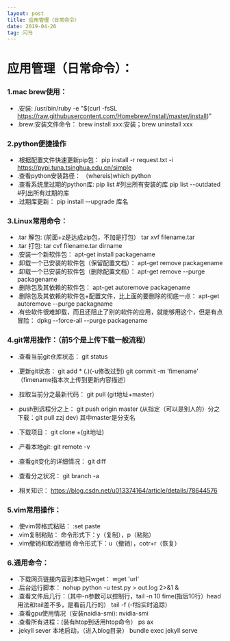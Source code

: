 ```yaml
---
layout: post
title: 应用管理（日常命令）
date: 2019-04-26
tag: 闪马
---
```

# 应用管理（日常命令）：
### 1.mac brew使用：
* .安装:
    /usr/bin/ruby -e "$(curl -fsSL https://raw.githubusercontent.com/Homebrew/install/master/install)"
* .brew:安装文件命令：
    brew install xxx:安装；brew uninstall xxx

### 2.python便捷操作
* .根据配置文件快速更新pip包：
    pip install -r request.txt -i https://pypi.tuna.tsinghua.edu.cn/simple
* .查看python安装路径：
  （whereis)which python
* .查看系统里过期的python库:
  pip list  #列出所有安装的库
  pip list --outdated #列出所有过期的库
* .过期库更新：
  pip install --upgrade 库名 

### 3.Linux常用命令：
* .tar 解包: (前面+z是达成zip包，不加是打包）
    tar xvf filename.tar
* .tar 打包: 
    tar cvf filename.tar dirname
* .安装一个新软件包：
    apt-get install packagename  
* .卸载一个已安装的软件包（保留配置文档）：
    apt-get remove packagename 
* .卸载一个已安装的软件包（删除配置文档）：
    apt-get remove --purge packagename 
* .删除包及其依赖的软件包：
    apt-get autoremove packagename 
* .删除包及其依赖的软件包+配置文件，比上面的要删除的彻底一点：
    apt-get autoremove --purge packagname 
* .有些软件很难卸载，而且还阻止了别的软件的应用，就能够用这个，但是有点冒险：    dpkg --force-all --purge packagename 

### 4.git常用操作：（前5个是上传下载一般流程）
* .查看当前git仓库状态：
    git status
* .更新git状态：
    git add * (.)(-u修改过到)
    git commit -m ‘fimename’ （fimename指本次上传到更新内容描述）
* .拉取当前分之最新代码：
    git pull (git地址+master）
* .push到远程分之上：
    git push origin master (从指定（可以是别人的）分之下载：git pull zzj dev) 其中master是分支名
* .下载项目：
    git clone +(git地址)
* .产看本地git:
    git remote -v
* .查看git变化的详细情况：
    git diff
    
* .查看分之状况：
  git branch -a
  
    
* .相关知识：
  https://blog.csdn.net/u013374164/article/details/78644576

### 5.vim常用操作：
* .使vim带格式粘贴：
    :set paste
* .vim复制粘贴：
    命令形式下：y（复制），p（粘贴）
* .vim撤销和取消撤销
    命令形式下：u（撤销），cotr+r（恢复） 

### 6.通用命令：
* .下载网页链接内容到本地只wget：
    wget 'url'
* .后台运行脚本：
    nohup python -u test.py > out.log 2>&1 &
* .查看文件后几行：（其中-n参数可以控制行，tail -n 10 fime(指后10行）head用法和tail差不多，是看前几行的）
    tail -f (-f指实时追踪）
* .查看gpu使用情况（安装naidia-smi):
    nvidia-smi
* .查看所有进程：(装有htop到话用htop命令）
    ps ax
* .jekyll sever 本地启动，（进入blog目录）
   bundle exec jekyll serve





